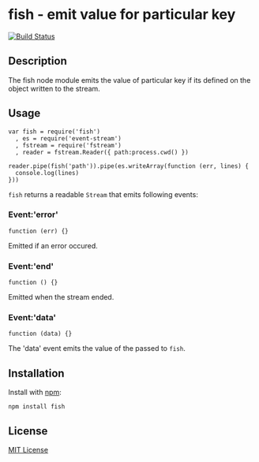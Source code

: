 # fish - emit value for particular key

[![Build Status](https://secure.travis-ci.org/michaelnisi/blake.png)](http://travis-ci.org/michaelnisi/fish)

## Description

The fish node module emits the value of particular key if its defined on the object written to the stream.

## Usage

    var fish = require('fish')
      , es = require('event-stream')
      , fstream = require('fstream')
      , reader = fstream.Reader({ path:process.cwd() })

    reader.pipe(fish('path')).pipe(es.writeArray(function (err, lines) {
      console.log(lines)
    }))


`fish` returns a readable `Stream` that emits following events:

### Event:'error'

    function (err) {}

Emitted if an error occured.

### Event:'end'

    function () {}

Emitted when the stream ended.

### Event:'data'

    function (data) {}

The 'data' event emits the value of the passed to `fish`. 

## Installation

Install with [npm](http://npmjs.org/):

    npm install fish

## License

[MIT License](https://raw.github.com/michaelnisi/fish/master/LICENSE)
